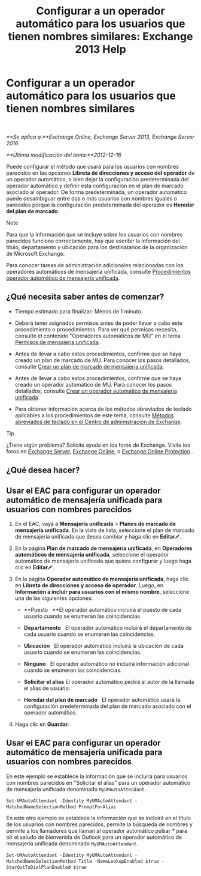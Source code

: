 ﻿---
title: 'Configurar a un operador automático para los usuarios que tienen nombres similares: Exchange 2013 Help'
TOCTitle: Configurar a un operador automático para los usuarios que tienen nombres similares
ms:assetid: 2e7318a0-67f9-4d7b-8300-5f0ef77656a8
ms:mtpsurl: https://technet.microsoft.com/es-es/library/Aa997135(v=EXCHG.150)
ms:contentKeyID: 52061806
ms.date: 05/22/2018
mtps_version: v=EXCHG.150
ms.translationtype: MT
---

# Configurar a un operador automático para los usuarios que tienen nombres similares

 

_**Se aplica a:**Exchange Online, Exchange Server 2013, Exchange Server 2016_

_**Última modificación del tema:**2012-12-16_

Puede configurar el método que usará para los usuarios con nombres parecidos en las opciones **Libreta de direcciones y acceso del operador** de un operador automático, o bien dejar la configuración predeterminada del operador automático y definir esta configuración en el plan de marcado asociado al operador. De forma predeterminada, un operador automático puede desambiguar entre dos o más usuarios con nombres iguales o parecidos porque la configuración predeterminada del operador es **Heredar del plan de marcado**.


> [!NOTE]
> Para que la información que se incluye sobre los usuarios con nombres parecidos funcione correctamente, hay que escribir la información del título, departamento y ubicación para los destinatarios de la organización de Microsoft Exchange.



Para conocer tareas de administración adicionales relacionadas con los operadores automáticos de mensajería unificada, consulte [Procedimientos operador automático de mensajería unificada](um-auto-attendant-procedures-exchange-2013-help.md).

## ¿Qué necesita saber antes de comenzar?

  - Tiempo estimado para finalizar: Menos de 1 minuto.

  - Deberá tener asignados permisos antes de poder llevar a cabo este procedimiento o procedimientos. Para ver qué permisos necesita, consulte el contenido "Operadores automáticos de MU" en el tema [Permisos de mensajería unificada](unified-messaging-permissions-exchange-2013-help.md).

  - Antes de llevar a cabo estos procedimientos, confirme que se haya creado un plan de marcado de MU. Para conocer los pasos detallados, consulte [Crear un plan de marcado de mensajería unificada](create-a-um-dial-plan-exchange-2013-help.md).

  - Antes de llevar a cabo estos procedimientos, confirme que se haya creado un operador automático de MU. Para conocer los pasos detallados, consulte [Crear un operador automático de mensajería unificada](create-a-um-auto-attendant-exchange-2013-help.md).

  - Para obtener información acerca de los métodos abreviados de teclado aplicables a los procedimientos de este tema, consulte [Métodos abreviados de teclado en el Centro de administración de Exchange](keyboard-shortcuts-in-the-exchange-admin-center-exchange-online-protection-help.md).


> [!TIP]
> ¿Tiene algún problema? Solicite ayuda en los foros de Exchange. Visite los foros en <A href="https://go.microsoft.com/fwlink/p/?linkid=60612">Exchange Server</A>, <A href="https://go.microsoft.com/fwlink/p/?linkid=267542">Exchange Online</A>, o <A href="https://go.microsoft.com/fwlink/p/?linkid=285351">Exchange Online Protection</A>..



## ¿Qué desea hacer?

## Usar el EAC para configurar un operador automático de mensajería unificada para usuarios con nombres parecidos

1.  En el EAC, vaya a **Mensajería unificada** \> **Planes de marcado de mensajería unificada**. En la vista de lista, seleccione el plan de marcado de mensajería unificada que desea cambiar y haga clic en **Editar**![Icono Editar](images/Bb124582.6f53ccb2-1f13-4c02-bea0-30690e6ea71d(EXCHG.150).gif "Icono Editar").

2.  En la página **Plan de marcado de mensajería unificada**, en **Operadores automáticos de mensajería unificada**, seleccione el operador automático de mensajería unificada que quiera configurar y luego haga clic en **Editar**![Icono Editar](images/Bb124582.6f53ccb2-1f13-4c02-bea0-30690e6ea71d(EXCHG.150).gif "Icono Editar").

3.  En la página **Operador automático de mensajería unificada**, haga clic en **Libreta de direcciones y acceso de operador**. Luego, en **Información a incluir para usuarios con el mismo nombre**, seleccione una de las siguientes opciones:
    
      - **Puesto   **El operador automático incluirá el puesto de cada usuario cuando se enumeran las coincidencias.
    
      - **Departamento**   El operador automático incluirá el departamento de cada usuario cuando se enumeran las coincidencias.
    
      - **Ubicación**   El operador automático incluirá la ubicación de cada usuario cuando se enumeran las coincidencias.
    
      - **Ninguno**   El operador automático no incluirá información adicional cuando se enumeran las coincidencias.
    
      - **Solicitar el alias** El operador automático pedirá al autor de la llamada el alias de usuario.
    
      - **Heredar del plan de marcado**   El operador automático usará la configuración predeterminada del plan de marcado asociado con el operador automático.

4.  Haga clic en **Guardar**.

## Usar el EAC para configurar un operador automático de mensajería unificada para usuarios con nombres parecidos

En este ejemplo se establece la información que se incluirá para usuarios con nombres parecidos en "Solicitar el alias" para un operador automático de mensajería unificada denominado `MyUMAutoAttendant`.

    Set-UMAutoAttendant -Identity MyUMAutoAttendant -MatchedNameSelectionMethod PromptForAlias

En este otro ejemplo se establece la información que se incluirá en el título de los usuarios con nombres parecidos, permite la búsqueda de nombres y permite a los llamadores que llaman al operador automático pulsar \* para oír el saludo de bienvenida de Outlook para un operador automático de mensajería unificada denominado `MyUMAutoAttendant`.

    Set-UMAutoAttendant -Identity MyUMAutoAttendant -MatchedNameSelectionMethod Title -NameLookupEnabled $true -StarOutToDialPlanEnabled $true

